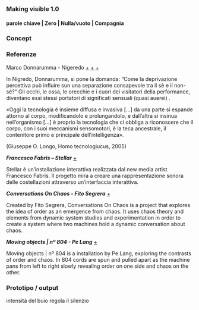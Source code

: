 ### Making visible 1.0

#### parole chiave | Zero | Nulla/vuoto | Compagnia


### Concept




### Referenze
Marco Donnarumma - Nigeredo [+](http://marcodonnarumma.com/works/nigredo/) [+](http://www.ilmuromagazine.com/il-risveglio-del-corpo-assente-marco-donnarumma-2/) [+](http://www.annamonteverdi.it/digital/nigredo-by-marco-donnarumma/)

In Nigredo, Donnarumma, si pone la domanda: “Come la deprivazione percettiva può influire sun una separazione consapevole tra il sè e il non-sè?” Gli occhi, le ossa, le orecchie e i cuori dei visitatori della performance, diventano essi stessi portatori di significati sensuali (quasi auerei) .

«Oggi la tecnologia è insieme diffusa e invasiva […] da una parte si espande attorno al corpo, modificandolo e prolungandolo, e dall’altra si insinua nell’organismo […] è proprio la tecnologia che ci obbliga a riconoscere che il corpo, con i suoi meccanismi sensomotori, è la teca ancestrale, il contenitore primo e principale dell’intelligenza».

(Giuseppe O. Longo, Homo tecnologiucus, 2005)

***Francesco Fabris – Stellar***  [+](http://interactivedesign.it/blog/visual-programming/max-msp/2016/02/12/francesco-fabris-stellar-interactive-installation/)


Stellar è un’installazione interattiva realizzata dal new media artist Francesco Fabris. Il progetto mira a creare una rappresentazione sonora delle costellazioni attraverso un’interfaccia interattiva.


***Conversations On Chaos - Fito Segrera*** [+](http://www.creativeapplications.net/linux/conversations-on-chaos-by-fito-segrera/)

Created by Fito Segrera, Conversations On Chaos is a project that explores the idea of order as an emergence from chaos.  It uses chaos theory and elements from dynamic system studies and experimentation in order to create a system where two machines hold a dynamic conversation about chaos.


***Moving objects | nº 804 - Pe Lang*** [+](http://www.creativeapplications.net/objects/moving-objects-no-804-by-pe-lang/)


Moving objects | nº 804 is a installation by Pe Lang, exploring the contrasts of order and chaos. In 804 cords are spun and pulled apart as the machine pans from left to right slowly revealing order on one side and chaos on the other.

### Prototipo / output
intensità del buio regola il silenzio

